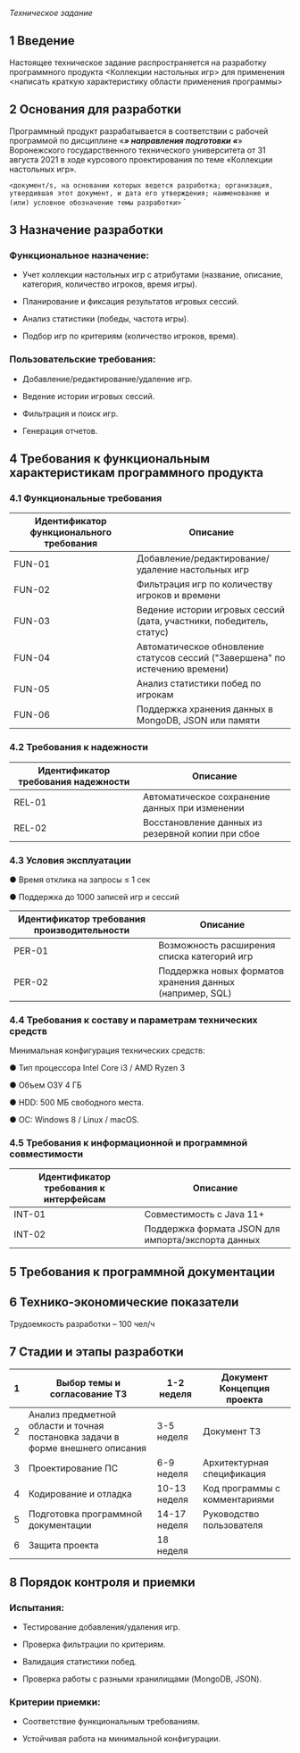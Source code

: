 _Техническое задание_

## 1 Введение

Настоящее техническое задание распространяется на разработку программного продукта <Коллекции настольных игр> для применения <написать краткую характеристику области применения программы>

## 2 Основания для разработки
Программный продукт разрабатывается в соответствии с рабочей программой по дисциплине «_______» направления подготовки «_______» Воронежского государственного технического университета от 31 августа 2021 в ходе курсового проектирования по теме «Коллекции настольных игр». 

``<документ/s, на основании которых ведется разработка;
организация, утвердившая этот документ, и дата его утверждения;
наименование и (или) условное обозначение темы разработки>``
`

## 3 Назначение разработки
### Функциональное назначение:
* Учет коллекции настольных игр с атрибутами (название, описание, категория, количество игроков, время игры).

* Планирование и фиксация результатов игровых сессий.

* Анализ статистики (победы, частота игры).

* Подбор игр по критериям (количество игроков, время).

### Пользовательские требования:
* Добавление/редактирование/удаление игр.

* Ведение истории игровых сессий.

* Фильтрация и поиск игр.

* Генерация отчетов.

## 4 Требования к функциональным характеристикам программного продукта

### 4.1 Функциональные требования

| Идентификатор функционального требования  |  Описание  |
|------------------------------------------|----------|
|FUN-01	|	Добавление/редактирование/удаление настольных игр |
|FUN-02 |	Фильтрация игр по количеству игроков и времени |
|FUN-03	| Ведение истории игровых сессий (дата, участники, победитель, статус) |
|FUN-04	| Автоматическое обновление статусов сессий ("Завершена" по истечению времени) |
|FUN-05 | Анализ статистики побед по игрокам |	
|FUN-06	| Поддержка хранения данных в MongoDB, JSON или памяти |

### 4.2 Требования к надежности

| Идентификатор требования надежности | Описание |
|------------------------------------------|----------|
| REL-01	| Автоматическое сохранение данных при изменении |
| REL-02	| Восстановление данных из резервной копии при сбое |

### 4.3 Условия эксплуатации

●	Время отклика на запросы ≤ 1 сек

●	Поддержка до 1000 записей игр и сессий

| Идентификатор требования  производительности	| Описание |
|------------------------------------------|----------|
| PER-01	| Возможность расширения списка категорий игр |
| PER-02	| Поддержка новых форматов хранения данных (например, SQL) |

	
<!--
<Для обеспечения эксплуатации и сопровождения ПП включаются специальные требования к следующим характеристика продукта:
●	тестируемость,
●	расширяемость, 
●	адаптивность,
●	ремонтопригодность, 
●	совместимость, 
●	конфигурируемость, 
●	удобство обслуживания, 
●	устанавливаемость, 
●	локализацию (интернационализацию)...>

| Идентификатор требования поддерживаемости | Описание |
|------------------------------------------|----------|
| SUP-01 | |	
| SUP-02 | |	
	-->

### 4.4 Требования к составу и параметрам технических средств

Минимальная конфигурация технических средств:

●	Тип процессора 	  Intel Core i3 / AMD Ryzen 3

●	Объем ОЗУ	  4 ГБ

●	HDD: 500 МБ свободного места.

●	ОС: Windows 8 / Linux / macOS.

### 4.5 Требования к информационной и программной совместимости
 
| Идентификатор требования к интерфейсам	| Описание |
|------------------------------------------|----------|
| INT-01	| Совместимость с Java 11+ |
|INT-02	 | Поддержка формата JSON для импорта/экспорта данных |



## 5 Требования к программной документации
<!--
Разрабатываемое программное обеспечение должно включать:

- интерактивную справку по основным функциям программы;
- описание программы на кнопке About;
- документ «Руководство пользователя»;
- ...
	-->
 
## 6 Технико-экономические показатели
Трудоемкость разработки – 100 чел/ч

## 7 Стадии и этапы разработки

| 1	| Выбор темы и согласование ТЗ |	1-2 неделя	| Документ Концепция проекта |
|---|------------------------------|----------------|---------------------------|
| 2	| Анализ предметной области и точная постановка задачи в форме внешнего описания |	3-5 неделя	| Документ ТЗ |
| 3	| Проектирование ПС	|6-9 неделя	|Архитектурная спецификация |
| 4	| Кодирование и отладка |	10-13 неделя |	Код программы с комментариями |
| 5	| Подготовка программной документации	| 14-17 неделя |	Руководство пользователя |
| 6	| Защита проекта |	18 неделя	| |

## 8 Порядок контроля и приемки

### Испытания:

* Тестирование добавления/удаления игр.

* Проверка фильтрации по критериям.

* Валидация статистики побед.

* Проверка работы с разными хранилищами (MongoDB, JSON).

### Критерии приемки:

* Соответствие функциональным требованиям.

* Устойчивая работа на минимальной конфигурации.


